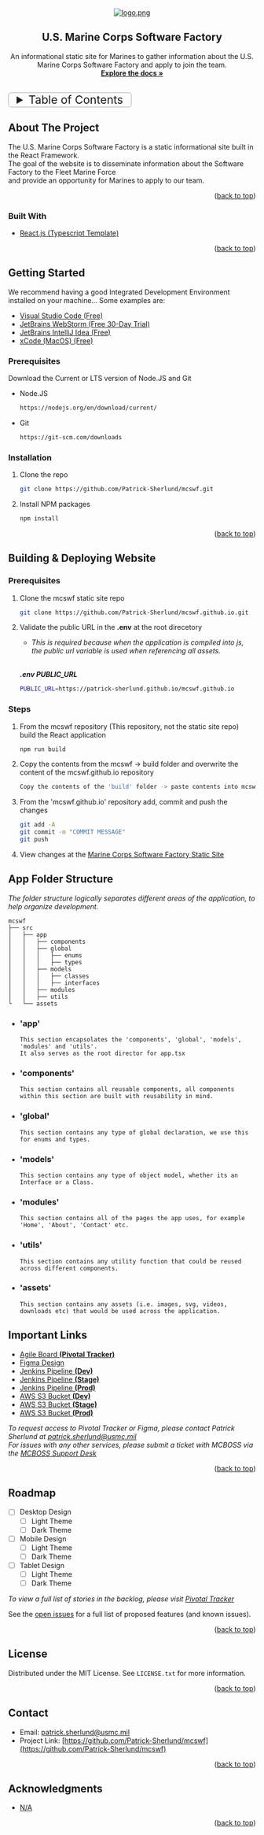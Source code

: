 <div id="top"></div>

<!-- PROJECT LOGO -->
<br />
<div align="center">
  <a href="https://github.com/Patrick-Sherlund/mcswf">

![logo.png](src/assets/readme-logo.png)

  </a>

<h2 align="center">U.S. Marine Corps Software Factory</h2>

  <p align="center">
    An informational static site for Marines to gather information about the U.S. Marine Corps Software Factory and apply to join the team.
    <br />
    <a href="https://github.com/Patrick-Sherlund/mcswf"><strong>Explore the docs »</strong></a>
    <br />
    <br />
  </p>
</div>

<!-- TABLE OF CONTENTS -->
<details>
  <summary style="font-size: 23px; border:.01rem solid #a9a9a9; max-width: fit-content; padding: 0 1rem; border-radius: 5px">
Table of Contents
</summary>
  <ol>
    <li>
      <a href="#about-the-project">About The Project</a>
      <ul>
        <li><a href="#built-with">Built With</a></li>
      </ul>
    </li>
    <li>
      <a href="#getting-started">Getting Started</a>
      <ul>
        <li><a href="#prerequisites">Prerequisites</a></li>
        <li><a href="#installation">Installation</a></li>
      </ul>
    </li>
    <li>
      <a href="#building--deploying-website">Building & Deploying Website</a>
      <ul>
        <li><a href="#prerequisites">Prerequisites</a></li>
        <li><a href="#steps">Steps</a></li>
      </ul>
    </li>
    <li>
      <a href="#app-folder-structure">App Folder Structure</a>
      <ul>
        <li><a href="#app">App</a></li>
        <li><a href="#components">Components</a></li>
        <li><a href="#global">Global</a></li>
        <li><a href="#models">Models</a></li>
        <li><a href="#modules">Modules</a></li>
        <li><a href="#utils">Utils</a></li>
        <li><a href="#assets">Assets</a></li>
      </ul>
    </li>
    <li><a href="#important-links">Important Links</a></li>
    <li><a href="#roadmap">Roadmap</a></li>
    <li><a href="#license">License</a></li>
    <li><a href="#contact">Contact</a></li>
    <li><a href="#acknowledgments">Acknowledgments</a></li>
  </ol>
</details>



<!-- ABOUT THE PROJECT -->

## About The Project

The U.S. Marine Corps Software Factory is a static informational site built in the React Framework.
<br/>
The goal of the website is to disseminate information about the Software Factory to the Fleet Marine Force
<br>
and provide an opportunity for Marines to apply to our team.

<p align="right">(<a href="#top">back to top</a>)</p>

### Built With

* [React.js (Typescript Template)](https://reactjs.org/)

<p align="right">(<a href="#top">back to top</a>)</p>


<!-- GETTING STARTED -->

## Getting Started

We recommend having a good Integrated Development Environment installed on your machine... Some examples are:
<br/>

* [Visual Studio Code (Free)](https://code.visualstudio.com/)
* [JetBrains WebStorm (Free 30-Day Trial)](https://www.jetbrains.com/webstorm/download/#section=windows)
* [JetBrains IntelliJ Idea (Free)](https://www.jetbrains.com/idea/download/#section=windows)
* [xCode (MacOS) (Free)](https://developer.apple.com/xcode/)

### Prerequisites

Download the Current or LTS version of Node.JS and Git

* Node.JS
  ```sh
  https://nodejs.org/en/download/current/
  ```
* Git
  ```sh
  https://git-scm.com/downloads
  ```

### Installation

1. Clone the repo
   ```sh
   git clone https://github.com/Patrick-Sherlund/mcswf.git
   ```
2. Install NPM packages
   ```sh
   npm install
   ```

<p align="right">(<a href="#top">back to top</a>)</p>

## Building & Deploying Website

### Prerequisites

1. Clone the mcswf static site repo
   ```sh
   git clone https://github.com/Patrick-Sherlund/mcswf.github.io.git
   ```
2. Validate the public URL in the <b>.env</b> at the root direcetory
    * _This is required because when the application is compiled into js, the public url variable is used when
      referencing all assets._

   </br>_<b>.env PUBLIC_URL</b>_
   ```sh
   PUBLIC_URL=https://patrick-sherlund.github.io/mcswf.github.io
   ```

### Steps

1. From the mcswf repository (This repository, not the static site repo) build the React application
   ```sh
   npm run build
   ```
2. Copy the contents from the mcswf -> build folder and overwrite the content of the mcswf.github.io repository
   ```sh
   Copy the contents of the 'build' folder -> paste contents into mcswf.github.io repository and overwrite
   ```
3. From the 'mcswf.github.io' repository add, commit and push the changes
   ```sh
   git add -A
   git commit -m "COMMIT MESSAGE"
   git push
   ```
4. View changes at the [Marine Corps Software Factory Static Site](https://patrick-sherlund.github.io/mcswf.github.io/)

## App Folder Structure
_The folder structure logically separates different areas of the application, to help organize development._
    
```
mcswf
├── src
│   ├── app
│   │   ├── components
│   │   ├── global
│   │   │   ├── enums
│   │   │   ├── types
│   │   ├── models
│   │   │   ├── classes
│   │   │   ├── interfaces
│   │   ├── modules
│   │   ├── utils
└   └── assets
```
* ### 'app' 
    ```
    This section encapsolates the 'components', 'global', 'models', 'modules' and 'utils'. 
    It also serves as the root director for app.tsx
  ```
* ### 'components' 
    ```
    This section contains all reusable components, all components within this section are built with reusability in mind.
  ```

* ### 'global'
    ```
    This section contains any type of global declaration, we use this for enums and types.
  ```
* ### 'models' 
    ```
    This section contains any type of object model, whether its an Interface or a Class.
  ```
* ### 'modules' 
    ```
    This section contains all of the pages the app uses, for example 'Home', 'About', 'Contact' etc.
  ```
* ### 'utils' 
    ```
    This section contains any utility function that could be reused across different components.
  ```
* ### 'assets' 
    ```
    This section contains any assets (i.e. images, svg, videos, downloads etc) that would be used across the application.
  ```



## Important Links

* [Agile Board <b>(Pivotal Tracker)</b>](https://www.pivotaltracker.com/n/projects/2575870)
* [Figma Design](https://www.figma.com/file/26FduvNae6jlmGjJie37AL/Marine-Corps-Software-Factory?node-id=0%3A1)
* [Jenkins Pipeline <b>(Dev)</b>](#)
* [Jenkins Pipeline <b>(Stage)</b>](#)
* [Jenkins Pipeline <b>(Prod)</b>](#)
* [AWS S3 Bucket <b>(Dev)</b>](#)
* [AWS S3 Bucket <b>(Stage)</b>](#)
* [AWS S3 Bucket <b>(Prod)</b>](#)

_To request access to Pivotal Tracker or Figma, please contact Patrick Sherlund
at [patrick.sherlund@usmc.mil](mailto:patrick.sherlund@usmc.mil)_
<br/>
_For issues with any other services, please submit a ticket with MCBOSS via
the [MCBOSS Support Desk](https://jira.adts.usmc.mil/servicedesk/customer/user/login?destination=portals)_

<p align="right">(<a href="#top">back to top</a>)</p>



<!-- ROADMAP -->

## Roadmap

- [ ] Desktop Design
    - [ ] Light Theme
    - [ ] Dark Theme
- [ ] Mobile Design
    - [ ] Light Theme
    - [ ] Dark Theme
- [ ] Tablet Design
    - [ ] Light Theme
    - [ ] Dark Theme

_To view a full list of stories in the backlog, please
visit [Pivotal Tracker](https://www.pivotaltracker.com/n/projects/2575870)_

See the [open issues](https://github.com/Patrick-Sherlund/mcswf/issues) for a full list of proposed features (and known
issues).
<p align="right">(<a href="#top">back to top</a>)</p>

<!-- LICENSE -->

## License

Distributed under the MIT License. See `LICENSE.txt` for more information.

<p align="right">(<a href="#top">back to top</a>)</p>



<!-- CONTACT -->

## Contact

* Email: [patrick.sherlund@usmc.mil](mailto:patrick.sherlund@usmc.mil)
* Project Link: [https://github.com/Patrick-Sherlund/mcswf](https://github.com/Patrick-Sherlund/mcswf)

<p align="right">(<a href="#top">back to top</a>)</p>

<!-- ACKNOWLEDGMENTS -->

## Acknowledgments

* [N/A]()

<p align="right">(<a href="#top">back to top</a>)</p>
